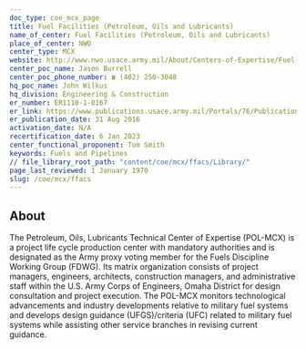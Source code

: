 ```yaml
---
doc_type: coe_mcx_page
title: Fuel Facilities (Petroleum, Oils and Lubricants)
name_of_center: Fuel Facilities (Petroleum, Oils and Lubricants)
place_of_center: NWO
center_type: MCX
website: http://www.nwo.usace.army.mil/About/Centers-of-Expertise/Fuel-Systems/
center_poc_name: Jason Burrell
center_poc_phone_number: ☎ (402) 250-3048
hq_poc_name: John Wilkus
hq_division: Engineering & Construction
er_number: ER1110-1-8167
er_link: https://www.publications.usace.army.mil/Portals/76/Publications/EngineerRegulations/ER_1110-1-8167.pdf?ver=b6vxYRi-2USAbe4oCCm0Xw%3d%3d
er_publication_date: 31 Aug 2016
activation_date: N/A
recertification_date: 6 Jan 2023
center_functional_proponent: Tom Smith
keywords: Fuels and Pipelines
// file_library_root_path: "content/coe/mcx/ffacs/Library/"
page_last_reviewed: 1 January 1970
slug: /coe/mcx/ffacs
---
```


## About

The Petroleum, Oils, Lubricants Technical Center of Expertise (POL-MCX) is a project life cycle production center with mandatory authorities and is designated as the Army proxy voting member for the Fuels Discipline Working Group (FDWG). Its matrix organization consists of project managers, engineers, architects, construction managers, and administrative staff within the U.S. Army Corps of Engineers, Omaha District for design consultation and project execution. The POL-MCX monitors technological advancements and industry developments relative to military fuel systems and develops design guidance (UFGS)/criteria (UFC) related to military fuel systems while assisting other service branches in revising current guidance.

